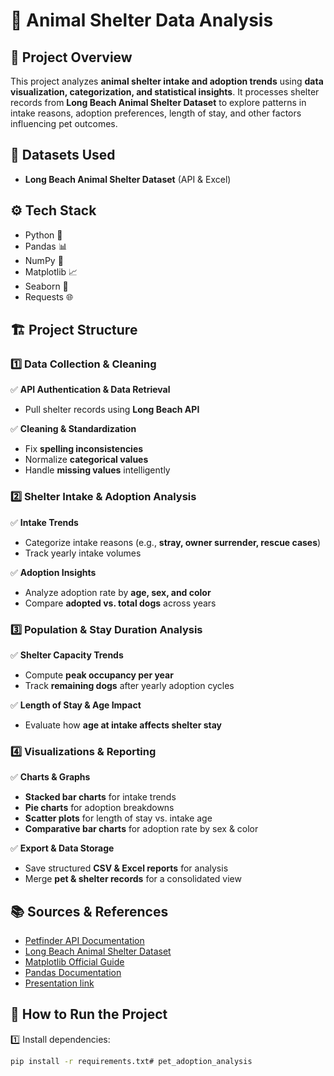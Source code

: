 # 🐶 **Animal Shelter Data Analysis**  

## 📌 **Project Overview**  
This project analyzes **animal shelter intake and adoption trends** using **data visualization, categorization, and statistical insights**. It processes shelter records from  **Long Beach Animal Shelter Dataset** to explore patterns in intake reasons, adoption preferences, length of stay, and other factors influencing pet outcomes.  

## 📂 **Datasets Used**  
- **Long Beach Animal Shelter Dataset** (API & Excel)   

## ⚙ **Tech Stack**  
- Python 🐍  
- Pandas 📊  
- NumPy 🔢  
- Matplotlib 📈  
- Seaborn 🎨  
- Requests 🌐  

## 🏗 **Project Structure**  
### **1️⃣ Data Collection & Cleaning**  
✅ **API Authentication & Data Retrieval**   
- Pull shelter records using **Long Beach API**  

✅ **Cleaning & Standardization**  
- Fix **spelling inconsistencies**  
- Normalize **categorical values**  
- Handle **missing values** intelligently  

### **2️⃣ Shelter Intake & Adoption Analysis**  
✅ **Intake Trends**  
- Categorize intake reasons (e.g., **stray, owner surrender, rescue cases**)  
- Track yearly intake volumes  

✅ **Adoption Insights**  
- Analyze adoption rate by **age, sex, and color**  
- Compare **adopted vs. total dogs** across years  

### **3️⃣ Population & Stay Duration Analysis**  
✅ **Shelter Capacity Trends**  
- Compute **peak occupancy per year**  
- Track **remaining dogs** after yearly adoption cycles  

✅ **Length of Stay & Age Impact**  
- Evaluate how **age at intake affects shelter stay**   

### **4️⃣ Visualizations & Reporting**  
✅ **Charts & Graphs**  
- **Stacked bar charts** for intake trends  
- **Pie charts** for adoption breakdowns  
- **Scatter plots** for length of stay vs. intake age  
- **Comparative bar charts** for adoption rate by sex & color  

✅ **Export & Data Storage**  
- Save structured **CSV & Excel reports** for analysis  
- Merge **pet & shelter records** for a consolidated view

## 📚 Sources & References

- [Petfinder API Documentation](https://www.petfinder.com/developers/)
- [Long Beach Animal Shelter Dataset](https://data.longbeach.gov/)
- [Matplotlib Official Guide](https://matplotlib.org/stable/contents.html)
- [Pandas Documentation](https://pandas.pydata.org/docs/)
- [Presentation link](https://www.canva.com/design/DAGntnn_qkA/PCMMeXEzz1yBP42rYfRO9g/edit)

## 🏁 **How to Run the Project**  
1️⃣ Install dependencies:  
```bash
pip install -r requirements.txt# pet_adoption_analysis
